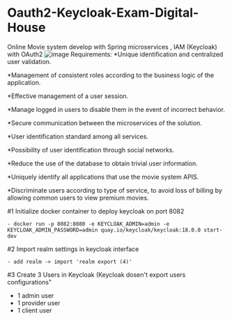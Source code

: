 # Oauth2-Keycloak-Exam-Digital-House
Online Movie system develop with Spring microservices , IAM (Keycloak) with OAuth2 
![image](https://user-images.githubusercontent.com/29583728/202910484-bc63f527-a3f8-41b4-ad6b-b55bcca0e52b.png)
Requirements:
*Unique identification and centralized user validation.

*Management of consistent roles according to the business logic of the application.

*Effective management of a user session.

*Manage logged in users to disable them in the event of incorrect behavior.

*Secure communication between the microservices of the solution.

*User identification standard among all services.

*Possibility of user identification through social networks.

*Reduce the use of the database to obtain trivial user information.

*Uniquely identify all applications that use the movie system APIS.

*Discriminate users according to type of service, to avoid loss of billing by allowing common users to view premium movies.

#1 Initialize docker container to deploy keycloak on port 8082

    - docker run -p 8082:8080 -e KEYCLOAK_ADMIN=admin -e KEYCLOAK_ADMIN_PASSWORD=admin quay.io/keycloak/keycloak:18.0.0 start-dev
    
#2 Import realm settings in keycloak interface 

    - add realm -> import 'realm export (4)'
    
#3 Create 3 Users in Keycloak (Keycloak dosen't export users configurations"

  - 1 admin user
  - 1 provider user
  - 1 client user

